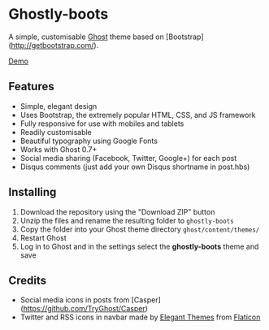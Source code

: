 # Ghostly-boots
A simple, customisable [Ghost](https://ghost.org/) theme based on [Bootstrap] (http://getbootstrap.com/).

 [Demo](https://cybersecml.com/)

## Features

* Simple, elegant design
* Uses Bootstrap, the extremely popular HTML, CSS, and JS framework
* Fully responsive for use with mobiles and tablets
* Readily customisable
* Beautiful typography using Google Fonts
* Works with Ghost 0.7+
* Social media sharing (Facebook, Twitter, Google+) for each post
* Disqus comments (just add your own Disqus shortname in post.hbs)

## Installing

1. Download the repository using the "Download ZIP" button
2. Unzip the files and rename the resulting folder to `ghostly-boots`
3. Copy the folder into your Ghost theme directory `ghost/content/themes/`
4. Restart Ghost
5. Log in to Ghost and in the settings select the **ghostly-boots** theme and save

## Credits

* Social media icons in posts from [Casper] (https://github.com/TryGhost/Casper)
* Twitter and RSS icons in navbar made by [Elegant Themes](http://www.elegantthemes.com) from [Flaticon](http://www.flaticon.com)
